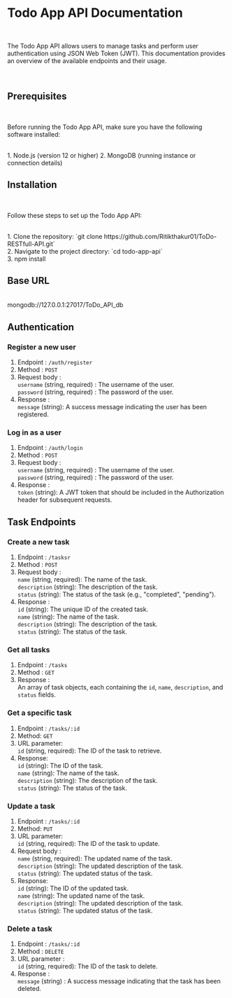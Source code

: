 <h1>Todo App API Documentation</h1>
<br/>
<p>The Todo App API allows users to manage tasks and perform user authentication using JSON Web Token (JWT). This documentation provides an overview of the available endpoints and their usage.</p>
<br/>

<h2>Prerequisites</h2><br/>
<p>Before running the Todo App API, make sure you have the following software installed:</p>
  <br/>
   1. Node.js (version 12 or higher)
   2. MongoDB (running instance or connection details)

<br/>

<h2>Installation</h2><br/>
<p>Follow these steps to set up the Todo App API:</p>
   <br/>
   1. Clone the repository: `git clone https://github.com/Ritikthakur01/ToDo-RESTfull-API.git`
   <br/>
   2. Navigate to the project directory: `cd todo-app-api`
   <br/>
   3. npm install
  

<h2>Base URL</h2><br/>
<a>mongodb://127.0.0.1:27017/ToDo_API_db</a>

<h2>Authentication</h2>
 <h3>Register a new user</h3>
  
  1. Endpoint : `/auth/register`
  2. Method : `POST`
  3. Request body : 
          <br/>
          `username` (string, required) : The username of the user.
          <br/>
          `password` (string, required) : The password of the user.
  4. Response :
          <br/>
          `message` (string): A success message indicating the user has been registered.
 

 <h3>Log in as a user</h3>
 
  1. Endpoint : `/auth/login`
  2. Method : `POST`
  3. Request body : 
          <br/>
          `username` (string, required) : The username of the user.
          <br/>
          `password` (string, required) : The password of the user.
  4. Response :
          <br/>
          `token` (string): A JWT token that should be included in the Authorization header for subsequent requests.
          
          
 <h2>Task Endpoints</h2>
 <h3>Create a new task</h3>
  
  1. Endpoint : `/tasksr`
  2. Method : `POST`
  3. Request body : 
          <br/>
          `name` (string, required): The name of the task.
          <br/>
          `description` (string): The description of the task.
          <br/>
          `status` (string): The status of the task (e.g., "completed", "pending").
  4. Response :
          <br/>
          `id` (string): The unique ID of the created task.
          <br/>
          `name` (string): The name of the task.
          <br/>
          `description` (string): The description of the task.
          <br/>
          `status` (string): The status of the task.
 

 <h3>Get all tasks</h3>
 
  1. Endpoint : `/tasks`
  2. Method : `GET`
  3. Response :
          <br/>
         An array of task objects, each containing the `id`, `name`, `description`, and `status` fields.
   
  
 <h3>Get a specific task</h3>
 
 1. Endpoint : `/tasks/:id`
 2. Method: `GET`
 3. URL parameter:
         <br/>
        `id` (string, required): The ID of the task to retrieve.
 4. Response:
      <br/>
       `id` (string): The ID of the task.
      <br/>
       `name` (string): The name of the task.
      <br/>
       `description` (string): The description of the task.
      <br/>
       `status` (string): The status of the task.
       
       
 <h3>Update a task</h3>
 
  1. Endpoint : `/tasks/:id`
  2. Method: `PUT`
  3. URL parameter:
         <br/>
        `id` (string, required): The ID of the task to update.
  4. Request body : 
          <br/>
          `name` (string, required): The updated name of the task.
          <br/>
          `description` (string): The updated description of the task.
          <br/>
          `status` (string): The updated status of the task.
  5. Response:
      <br/>
       `id` (string): The ID of the updated task.
      <br/>
       `name` (string): The updated name of the task.
      <br/>
       `description` (string): The updated description of the task.
      <br/>
       `status` (string): The updated status of the task.
       
       
 <h3>Delete a task</h3>
  
  1. Endpoint : `/tasks/:id`
  2. Method : `DELETE`
  3. URL parameter :
         <br/>
        `id` (string, required): The ID of the task to delete.
  4. Response :
       <br/>
      `message` (string) : A success message indicating that the task has been deleted.


  




